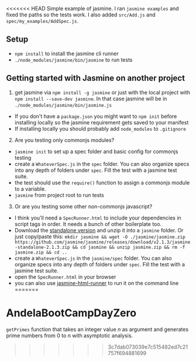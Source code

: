 <<<<<<< HEAD
Simple example of jasmine. I ran `jasmine examples` and fixed the paths so the tests work. I also added `src/Add.js` and `spec/my_examples/AddSpec.js`.

## Setup

* `npm install` to install the jasmine cli runner
* `./node_modules/jasmine/bin/jasmine` to run tests

## Getting started with Jasmine on another project

1. get jasmine via `npm install -g jasmine` or just with the local project with
   `npm install --save-dev jasmine`. In that case jasmine will be in
   `./node_modules/jasmine/bin/jasmine.js`
 * If you don't have a `package.json` you might want to `npm init` before
   installing locally so the jasmine requirement gets saved to your manifest
 * If installing locally you should probably add `node_modules` to `.gitignore`
2. Are you testing only commonjs modules?
 * `jasmine init` to set up a spec folder and basic config for commonjs testing
 * create a `WhateverSpec.js` in the `spec` folder. You can also organize specs
   into any depth of folders under `spec`. Fill the test with a jasmine test
   suite.
 * the test should use the `require()` function to assign a commonjs module to
   a variable.
 * `jasmine` from project root to run tests
3. Or are you testing some other non-commonjs javascript?
 * I think you'll need a `SpecRunner.html` to include your dependencies in
   script tags in order. It needs a bunch of other boilerplate too.
 * Download the [standalone version](https://github.com/jasmine/jasmine/releases) 
   and unzip it into a `jasmine` folder. Or just copy/paste this: 
   `mkdir jasmine && wget -O ./jasmine/jasmine.zip https://github.com/jasmine/jasmine/releases/download/v2.1.3/jasmine-standalone-2.1.3.zip && cd jasmine && unzip jasmine.zip && rm -f jasmine.zip && cd ..`
 * create a `WhateverSpec.js` in the `jasmine/spec` folder. You can also
   organize specs into any depth of folders under `spec`. Fill the test with a
   jasmine test suite.
 * open the `SpecRunner.html` in your browser
 * you can also use [jasmine-html-runner](https://www.npmjs.com/package/jasmine-html-runner) 
   to run it on the command line
=======
# AndelaBootCampDayZero
`getPrimes` function that takes an integer value *n* as argument and generates prime numbers from 0 to n with asymptotic analysis.
>>>>>>> 3c7dab073039e7c515482ed7c21757f694881699
